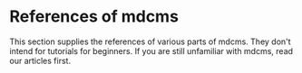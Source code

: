 # References of mdcms

This section supplies the references of various parts of mdcms. They don't intend for tutorials for beginners. If you are still unfamiliar with mdcms, read our articles first.
